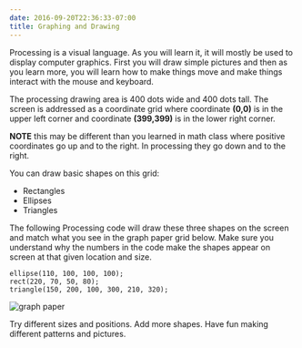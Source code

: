 ```yaml
---
date: 2016-09-20T22:36:33-07:00
title: Graphing and Drawing
---
```


Processing is a visual language.  As you will learn it, it will mostly be used to display computer graphics.  First you will draw simple pictures and then as you learn more, you will learn how to make things move and make things interact with the mouse and keyboard.

The processing drawing area is 400 dots wide and 400 dots tall.  The screen is addressed as a coordinate grid where coordinate **(0,0)** is in the upper left corner and coordinate **(399,399)** is in the lower right corner.

**NOTE** this may be different than you learned in math class where positive coordinates go up and to the right.  In processing they go down and to the right.

You can draw basic shapes on this grid:

* Rectangles
* Ellipses
* Triangles

The following Processing code will draw these three shapes on the screen and match what you see in the graph paper grid below.  Make sure you understand why the numbers in the code make the shapes appear on screen at that given location and size.

```
ellipse(110, 100, 100, 100);
rect(220, 70, 50, 80);
triangle(150, 200, 100, 300, 210, 320);
```

![graph paper](/images/graphing_shapes1.svg)

Try different sizes and positions.  Add more shapes.  Have fun making different patterns and pictures.
